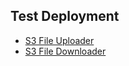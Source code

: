 ## Test Deployment

- [S3 File Uploader](s3FileSaver/README.md)
- [S3 File Downloader](s3FileDownloader/README.md)
